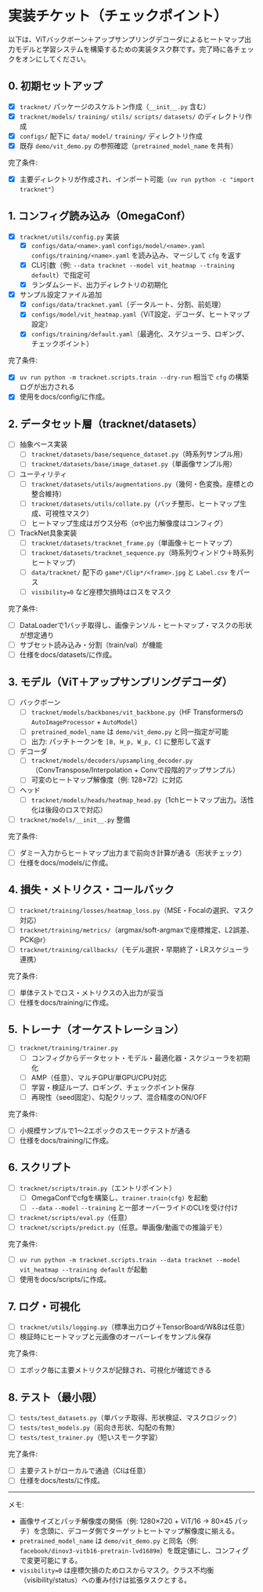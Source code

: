 # 実装チケット（チェックポイント）

以下は、ViTバックボーン＋アップサンプリングデコーダによるヒートマップ出力モデルと学習システムを構築するための実装タスク群です。完了時に各チェックをオンにしてください。

## 0. 初期セットアップ
- [x] `tracknet/` パッケージのスケルトン作成（`__init__.py` 含む）
- [x] `tracknet/models/` `training/` `utils/` `scripts/` `datasets/` のディレクトリ作成
- [x] `configs/` 配下に `data/` `model/` `training/` ディレクトリ作成
- [x] 既存 `demo/vit_demo.py` の参照確認（`pretrained_model_name` を共有）

完了条件:
- [x] 主要ディレクトリが作成され、インポート可能（`uv run python -c "import tracknet"`）

## 1. コンフィグ読み込み（OmegaConf）
- [x] `tracknet/utils/config.py` 実装
  - [x] `configs/data/<name>.yaml` `configs/model/<name>.yaml` `configs/training/<name>.yaml` を読み込み、マージして `cfg` を返す
  - [x] CLI引数（例: `--data tracknet --model vit_heatmap --training default`）で指定可
  - [x] ランダムシード、出力ディレクトリの初期化
- [x] サンプル設定ファイル追加
  - [x] `configs/data/tracknet.yaml`（データルート、分割、前処理）
  - [x] `configs/model/vit_heatmap.yaml`（ViT設定、デコーダ、ヒートマップ設定）
  - [x] `configs/training/default.yaml`（最適化、スケジューラ、ロギング、チェックポイント）

完了条件:
- [x] `uv run python -m tracknet.scripts.train --dry-run` 相当で `cfg` の構築ログが出力される
- [x] 使用をdocs/config/に作成。

## 2. データセット層（tracknet/datasets）
- [ ] 抽象ベース実装
  - [ ] `tracknet/datasets/base/sequence_dataset.py`（時系列サンプル用）
  - [ ] `tracknet/datasets/base/image_dataset.py`（単画像サンプル用）
- [ ] ユーティリティ
  - [ ] `tracknet/datasets/utils/augmentations.py`（幾何・色変換。座標との整合維持）
  - [ ] `tracknet/datasets/utils/collate.py`（バッチ整形、ヒートマップ生成、可視性マスク）
  - [ ] ヒートマップ生成はガウス分布（σや出力解像度はコンフィグ）
- [ ] TrackNet具象実装
  - [ ] `tracknet/datasets/tracknet_frame.py`（単画像＋ヒートマップ）
  - [ ] `tracknet/datasets/tracknet_sequence.py`（時系列ウィンドウ＋時系列ヒートマップ）
  - [ ] `data/tracknet/` 配下の `game*/Clip*/<frame>.jpg` と `Label.csv` をパース
  - [ ] `visibility=0` など座標欠損時はロスをマスク

完了条件:
- [ ] DataLoaderで1バッチ取得し、画像テンソル・ヒートマップ・マスクの形状が想定通り
- [ ] サブセット読み込み・分割（train/val）が機能
- [ ] 仕様をdocs/datasets/に作成。

## 3. モデル（ViT＋アップサンプリングデコーダ）
- [ ] バックボーン
  - [ ] `tracknet/models/backbones/vit_backbone.py`（HF Transformersの `AutoImageProcessor` + `AutoModel`）
  - [ ] `pretrained_model_name` は `demo/vit_demo.py` と同一指定が可能
  - [ ] 出力: パッチトークンを `[B, H_p, W_p, C]` に整形して返す
- [ ] デコーダ
  - [ ] `tracknet/models/decoders/upsampling_decoder.py`（ConvTranspose/Interpolation + Convで段階的アップサンプル）
  - [ ] 可変のヒートマップ解像度（例: 128×72）に対応
- [ ] ヘッド
  - [ ] `tracknet/models/heads/heatmap_head.py`（1chヒートマップ出力。活性化は後段のロスで対応）
- [ ] `tracknet/models/__init__.py` 整備

完了条件:
- [ ] ダミー入力からヒートマップ出力まで前向き計算が通る（形状チェック）
- [ ] 仕様をdocs/models/に作成。

## 4. 損失・メトリクス・コールバック
- [ ] `tracknet/training/losses/heatmap_loss.py`（MSE・Focalの選択、マスク対応）
- [ ] `tracknet/training/metrics/`（argmax/soft-argmaxで座標推定、L2誤差、PCK@r）
- [ ] `tracknet/training/callbacks/`（モデル選択・早期終了・LRスケジューラ連携）

完了条件:
- [ ] 単体テストでロス・メトリクスの入出力が妥当
- [ ] 仕様をdocs/training/に作成。

## 5. トレーナ（オーケストレーション）
- [ ] `tracknet/training/trainer.py`
  - [ ] コンフィグからデータセット・モデル・最適化器・スケジューラを初期化
  - [ ] AMP（任意）、マルチGPU/単GPU/CPU対応
  - [ ] 学習・検証ループ、ロギング、チェックポイント保存
  - [ ] 再現性（seed固定）、勾配クリップ、混合精度のON/OFF

完了条件:
- [ ] 小規模サンプルで1〜2エポックのスモークテストが通る
- [ ] 仕様をdocs/training/に作成。

## 6. スクリプト
- [ ] `tracknet/scripts/train.py`（エントリポイント）
  - [ ] OmegaConfでcfgを構築し、`trainer.train(cfg)` を起動
  - [ ] `--data` `--model` `--training` と一部オーバーライドのCLIを受け付け
- [ ] `tracknet/scripts/eval.py`（任意）
- [ ] `tracknet/scripts/predict.py`（任意。単画像/動画での推論デモ）

完了条件:
- [ ] `uv run python -m tracknet.scripts.train --data tracknet --model vit_heatmap --training default` が起動
- [ ] 使用をdocs/scripts/に作成。

## 7. ログ・可視化
- [ ] `tracknet/utils/logging.py`（標準出力ログ＋TensorBoard/W&Bは任意）
- [ ] 検証時にヒートマップと元画像のオーバーレイをサンプル保存

完了条件:
- [ ] エポック毎に主要メトリクスが記録され、可視化が確認できる

## 8. テスト（最小限）
- [ ] `tests/test_datasets.py`（単バッチ取得、形状検証、マスクロジック）
- [ ] `tests/test_models.py`（前向き形状、勾配の有無）
- [ ] `tests/test_trainer.py`（短いスモーク学習）

完了条件:
- [ ] 主要テストがローカルで通過（CIは任意）
- [ ] 仕様をdocs/tests/に作成。

---

メモ:
- 画像サイズとパッチ解像度の関係（例: 1280×720 + ViT/16 → 80×45 パッチ）を念頭に、デコーダ側でターゲットヒートマップ解像度に揃える。
- `pretrained_model_name` は `demo/vit_demo.py` と同名（例: `facebook/dinov3-vitb16-pretrain-lvd1689m`）を既定値にし、コンフィグで変更可能にする。
- `visibility=0` は座標欠損のためロスからマスク。クラス不均衡（visibility/status）への重み付けは拡張タスクとする。
